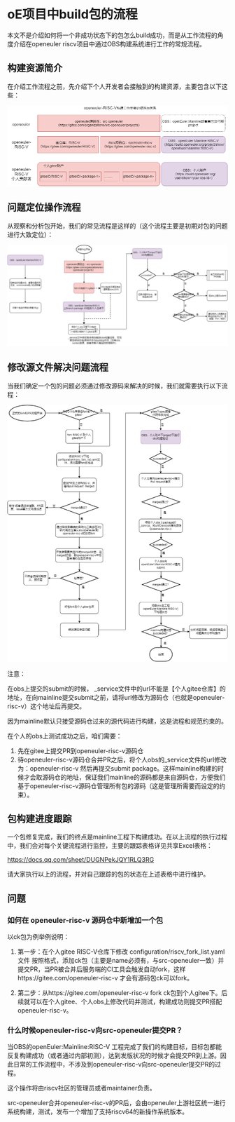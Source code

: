 # oE项目中build包的流程

本文不是介绍如何将一个非成功状态下的包怎么build成功，而是从工作流程的角度介绍在openeuler riscv项目中通过OBS构建系统进行工作的常规流程。



## 构建资源简介

在介绍工作流程之前，先介绍下个人开发者会接触到的构建资源，主要包含以下这些：

![1-资源信息](images/1-%E8%B5%84%E6%BA%90%E4%BF%A1%E6%81%AF.png)



## 问题定位操作流程

从观察和分析包开始，我们的常见流程是这样的（这个流程主要是初期对包的问题进行大致定位）：

![2-作业流程](images/2-%E4%BD%9C%E4%B8%9A%E6%B5%81%E7%A8%8B.png)





## 修改源文件解决问题流程

当我们确定一个包的问题必须通过修改源码来解决的时候，我们就需要执行以下流程：

![3-正式流程](images/3-%E6%AD%A3%E5%BC%8F%E6%B5%81%E7%A8%8B.png)

注意：

在obs上提交的submit的时候，  _service文件中的url不能是【个人gitee仓库】的地址，在向mainline提交submit之前，请将url修改为源码仓（也就是openeuler-risc-v）这个地址后再提交。

因为mainline默认只接受源码仓过来的源代码进行构建，这是流程和规范约束的。

在个人的obs上测试成功之后，咱们需要：
1. 先在gitee上提交PR到openeuler-risc-v源码仓
2. 待openeuler-risc-v源码仓合并PR之后，将个人obs的_service文件的url修改为：openeuler-risc-v  然后再提交submit package。这样mainline构建的时候才会取源码仓的地址，保证我们mainline的源码都是来自源码仓，方便我们基于openeuler-risc-v源码仓管理所有包的源码（这是管理所需要而设定的约束）。



## 包构建进度跟踪

一个包修复完成，我们的终点是mainline工程下构建成功。在以上流程的执行过程中，我们会对每个关键流程进行监控，主要的跟踪表格详见共享Excel表格：

https://docs.qq.com/sheet/DUGNPekJQY1RLQ3RG


请大家执行以上的流程，并对自己跟踪的包的状态在上述表格中进行维护。





## 问题

### 如何在 openeuler-risc-v 源码仓中新增加一个包

以ck包为例举例说明：

1. 第一步：在个人gitee RISC-V仓库下修改 configuration/riscv_fork_list.yaml文件
   按照格式，添加ck包（主要是name必须有，与src-openeuler一致）并提交PR，当PR被合并后服务端的CI工具会触发自动fork，这样https://gitee.com/openeuler-risc-v 才会有源码包ck可以fork。

2. 第二步：从https://gitee.com/openeuler-risc-v  fork ck包到个人gitee下。后续就可以在个人gitee、个人obs上修改代码并测试，构建成功则提交PR搭配openeuler-risc-v。



### 什么时候openeuler-risc-v向src-openeuler提交PR？

当OBS的openEuler:Mainline:RISC-V 工程完成了我们的构建目标，目标包都能反复构建成功（或者通过内部初测），达到发版状况的时候才会提交PR到上游。因此日常的工作流程中，不涉及到openeuler-risc-v向src-openeuler提交PR的过程。

这个操作将由riscv社区的管理员或者maintainer负责。



src-openeuler合并openeuler-risc-v的PR后，会由openeuler上游社区统一进行系统构建，测试，发布一个增加了支持riscv64的新操作系统版本。





